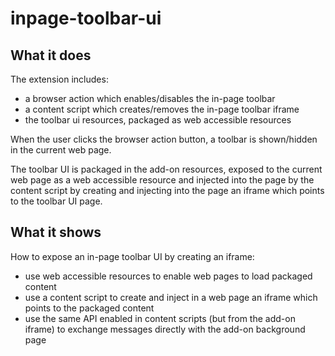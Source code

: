 # inpage-toolbar-ui

## What it does ##

The extension includes:

* a browser action which enables/disables the in-page toolbar
* a content script which creates/removes the in-page toolbar iframe
* the toolbar ui resources, packaged as web accessible resources

When the user clicks the browser action button, a toolbar is shown/hidden
in the current web page.

The toolbar UI is packaged in the add-on resources, exposed to the current
web page as a web accessible resource and injected into the page by the
content script by creating and injecting into the page an iframe which
points to the toolbar UI page.

## What it shows ##

How to expose an in-page toolbar UI by creating an iframe:

* use web accessible resources to enable web pages to load packaged content
* use a content script to create and inject in a web page an iframe which points to the
  packaged content
* use the same API enabled in content scripts (but from the add-on iframe)
  to exchange messages directly with the add-on background page
